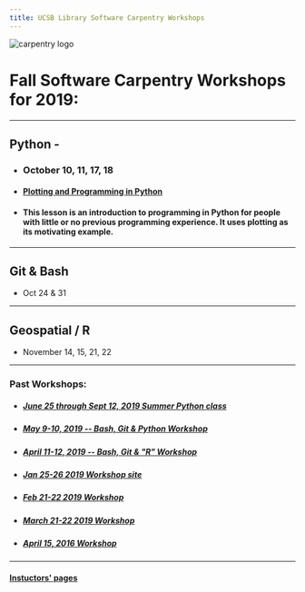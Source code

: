 ```yaml
---
title: UCSB Library Software Carpentry Workshops
---
```



![carpentry logo](https://www.library.ucsb.edu/sites/default/files/styles/event_thumbnail__200x180_/public/summer_software_carp_logo.png?itok=YiVJFS2y)

# Fall Software Carpentry Workshops for 2019:

----

## Python -

  - ### October 10, 11, 17, 18
  - #### [Plotting and Programming in Python](https://ucsbcarpentry.github.io/2019-10-10-Python-UCSB/)
  - #### This lesson is an introduction to programming in Python for people with little or no previous programming experience. It uses plotting as its motivating example.

----

## Git & Bash

  - Oct 24 & 31

----


## Geospatial / R

  - November 14, 15, 21, 22



----

### Past Workshops:
  - ##### [June 25 through Sept 12, 2019 Summer Python class](https://ucsbcarpentry.github.io/2019-summer/)
  - ##### [May 9-10, 2019 -- Bash, Git & Python Workshop](https://ucsbcarpentry.github.io/2019-05-09-UCSB-SW-Carpentry/)
  - ##### [April 11-12, 2019 -- Bash, Git & "R" Workshop](https://ucsbcarpentry.github.io/2019-04-11-UCSB-SW-Workshop//)
  - ##### [Jan 25-26 2019 Workshop site](https://ucsbcarpentry.github.io/2019-01-25-UCSBLibrary/)
  - ##### [Feb 21-22 2019 Workshop](https://ucsbcarpentry.github.io/2019-02-21-UCSBLibrary/)
  - ##### [March 21-22 2019 Workshop](https://ucsbcarpentry.github.io/2019-03-21-UCSBLibrary/)
  - ##### [April 15, 2016 Workshop](http://remi-daigle.github.io/2016-04-15-UCSB/overview/)

----

#### [Instuctors' pages](https://ucsbcarpentry.github.io/instructors/)

